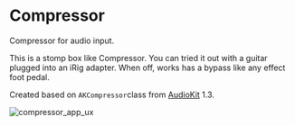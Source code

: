 # Compressor
Compressor for audio input.

This is a stomp box like Compressor. You can tried it out with a guitar plugged into an iRig adapter. When off, works has a bypass like any effect foot pedal.

Created based on `AKCompressor`class from [AudioKit](http://audiokit.io/)  1.3.

![compressor_app_ux](https://github.com/pd3v/Compressor/blob/master/Compressor/compressor_app_ux.png)



